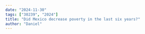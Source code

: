 ```yaml
---
date: "2024-11-30"
tags: ["30239", "2024"]
title: "Did Mexico decrease poverty in the last six years?"
author: "Daniel"
---
```

